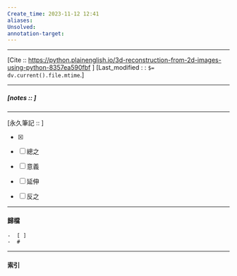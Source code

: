 ```yaml
---
Create_time: 2023-11-12 12:41
aliases: 
Unsolved: 
annotation-target:
---
```


---
[Cite :: https://python.plainenglish.io/3d-reconstruction-from-2d-images-using-python-8357ea590fbf ]
[Last_modified : : `$= dv.current().file.mtime`.]


---
##### [notes ::   ]


---

[永久筆記 :: ]
	
- [x]

- [ ] 總之

- [ ] 意義

- [ ] 延伸

- [ ] 反之


---
#### 歸檔 
	-  [ ]
	-  #


---
#### 索引
